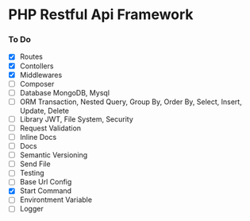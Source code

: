 # PHP Restful Api Framework

### To Do

-   [x] Routes
-   [x] Contollers
-   [x] Middlewares
-   [ ] Composer
-   [ ] Database MongoDB, Mysql
-   [ ] ORM Transaction, Nested Query, Group By, Order By, Select, Insert, Update, Delete
-   [ ] Library JWT, File System, Security
-   [ ] Request Validation
-   [ ] Inline Docs
-   [ ] Docs
-   [ ] Semantic Versioning
-   [ ] Send File
-   [ ] Testing
-   [ ] Base Url Config
-   [X] Start Command
-   [ ] Environtment Variable
-   [ ] Logger
